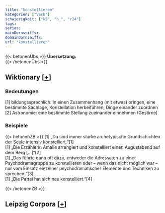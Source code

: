 ```yaml
---
title: "konstellieren"
kategorien: ["Verb"]
schwierigkeit: ["k2", "h_", "r24"]
tags:
series:
mainDornseiffs:
domainDornseiffs:
url: "konstellieren"
---
```


{{< betonenÜbs >}}
**Übersetzung:**  
{{< /betonenÜbs >}}

## Wiktionary [[+](https://de.wiktionary.org/wiki/konstellieren)]

### Bedeutungen
[1] bildungssprachlich:  in einen Zusammenhang (mit etwas) bringen, eine bestimmte Sachlage, Konstellation herbeiführen, Dinge einander zuordnen  
[2] Astronomie: eine bestimmte Stellung zueinander einnehmen (Gestirne)  

### Beispiele
{{< betonenZB >}}
[1] „Da sind immer starke archetypische Grundschichten der Seele intensiv konstelliert.“[1]  
[1] „Die Erzählerin Amalie arrangiert und konstelliert einen Augustabend auf dem Berg […]“[2]  
[1] „Das führte dann oft dazu, entweder die Adressaten zu einer Psychodramagruppe zu konstellieren oder – wenn das nicht möglich war – nur vom Einsatz einzelner psychodramatischer Elemente und Techniken zu sprechen.“[3]  
[1] „Die Partei hat sich neu konstelliert.“[4]  

{{< /betonenZB >}}

## Leipzig Corpora [[+](https://corpora.uni-leipzig.de/en/res?word=konstellieren&corpusId=deu_newscrawl-public_2018)]

